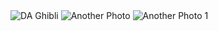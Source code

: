 <div class="gallery">
  <img src="/DA-lab-page-heeyoon/assets/img/DA_ZEBRI.png" alt="DA Ghibli">
  <img src="/DA-lab-page-heeyoon/assets/img/img_1.jpg" alt="Another Photo">
  <img src="/DA-lab-page-heeyoon/assets/img/img_2.jpg" alt="Another Photo 1">
</div>
